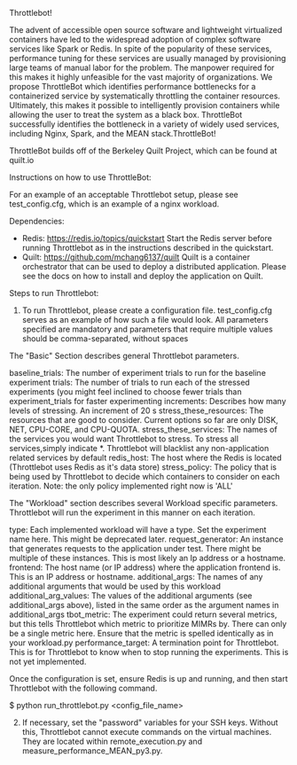 Throttlebot!

The advent of accessible open source software and lightweight virtualized containers have led to the widespread adoption of complex software services like Spark or Redis. In spite of the popularity of these services, performance tuning for these services are usually managed by provisioning large teams of manual labor for the problem. The manpower required for this makes it highly unfeasible for the vast majority of organizations. We propose ThrottleBot which identifies performance bottlenecks for a containerized service by systematically throttling the container resources. Ultimately, this makes it possible to intelligently provision containers while allowing the user to treat the system as a black box. ThrottleBot successfully identifies the bottleneck in a variety of widely used services, including Nginx, Spark, and the MEAN stack.ThrottleBot!

ThrottleBot builds off of the Berkeley Quilt Project, which can be found at quilt.io


Instructions on how to use ThrottleBot:

For an example of an acceptable Throttlebot setup, please see test_config.cfg, which is an example of a nginx workload.

Dependencies:
- Redis: https://redis.io/topics/quickstart
Start the Redis server before running Throttlebot as in the instructions described in the quickstart.
- Quilt: https://github.com/mchang6137/quilt
Quilt is a container orchestrator that can be used to deploy a distributed application. Please see the docs on how to install and deploy the application on Quilt.

Steps to run Throttlebot:

1. To run Throttlebot, please create a configuration file. test_config.cfg serves as an example of how such a file would look. All parameters specified are mandatory and parameters that require multiple values should be comma-separated, without spaces

The "Basic" Section describes general Throttlebot parameters.

baseline_trials: The number of experiment trials to run for the baseline experiment
trials: The number of trials to run each of the stressed experiments (you might feel inclined to choose fewer trials than experiment_trials for faster experimenting
increments: Describes how many levels of stressing. An increment of 20 s
stress_these_resources: The resources that are good to consider. Current options so far are only DISK, NET, CPU-CORE, and CPU-QUOTA. 
stress_these_services: The names of the services you would want Throttlebot to stress. To stress all services,simply indicate *. Throttlebot will blacklist any non-application related services by default
redis_host: The host where the Redis is located (Throttlebot uses Redis as it's data store)
stress_policy: The policy that is being used by Throttlebot to decide which containers to consider on each iteration. Note: the only policy implemented right now is 'ALL'

The "Workload" section describes several Workload specific parameters. Throttlebot will run the experiment in this manner on each iteration.

type: Each implemented workload will have a type. Set the experiment name here. This might be deprecated later.
request_generator: An instance that generates requests to the application under test. There might be multiple of these instances. This is most likely an Ip address or a hostname.
frontend: The host name (or IP address) where the application frontend is. This is an IP address or hostname.
additional_args: The names of any additional arguments that would be used by this workload
additional_arg_values: The values of the additional arguments (see additional_args above), listed in the same order as the argument names in additional_args
tbot_metric: The experiment could return several metrics, but this tells Throttlebot which metric to prioritize MIMRs by. There can only be a single metric here. Ensure that the metric is spelled identically as in your workload.py
performance_target: A termination point for Throttlebot. This is for Throttlebot to know when to stop running the experiments. This is not yet implemented.

Once the configuration is set, ensure Redis is up and running, and then start Throttlebot with the following command.

$ python run_throttlebot.py <config_file_name>

2. If necessary, set the "password" variables for your SSH keys. Without this, Throttlebot cannot execute commands on the virtual machines. They are located within remote_execution.py and measure_performance_MEAN_py3.py.
